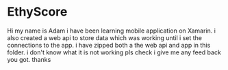 # EthyScore
Hi my name is Adam i have been learning mobile application on Xamarin. i also created a web api to store data which was working until i set the connections to the app. i have zipped both a the web api and app in this folder. i don't know what it is not working pls check i give me any feed back you got. thanks
